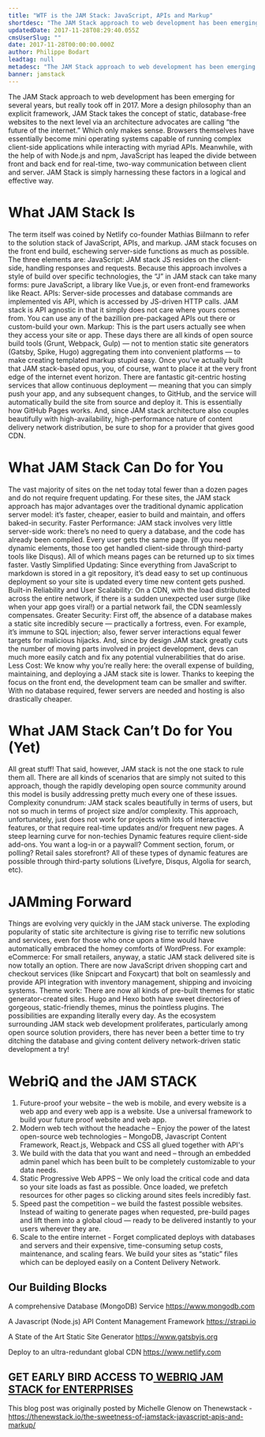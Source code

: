 ```yaml
---
title: "WTF is the JAM Stack: JavaScript, APIs and Markup"
shortdesc: "The JAM Stack approach to web development has been emerging for several years, but really took off in 2017. More a design philosophy than an explicit framework, JAM Stack takes the concept of static, database-free websites to the next level via an architecture advocates are calling “the future of the internet.”"
updatedDate: 2017-11-28T08:29:40.055Z
cmsUserSlug: ""
date: 2017-11-28T00:00:00.000Z
author: Philippe Bodart
leadtag: null
metadesc: "The JAM Stack approach to web development has been emerging for several years, but really took off in 2017. More a design philosophy than an explicit framework, JAM Stack takes the concept of static, database-free websites to the next level via an architecture advocates are calling “the future of the internet.”"
banner: jamstack
---
```


The JAM Stack approach to web development has been emerging for several years, but really took off in 2017. More a design philosophy than an explicit framework, JAM Stack takes the concept of static, database-free websites to the next level via an architecture advocates are calling “the future of the internet.”
Which only makes sense. Browsers themselves have essentially become mini operating systems capable of running complex client-side applications while interacting with myriad APIs. Meanwhile, with the help of with Node.js and npm, JavaScript has leaped the divide between front and back end for real-time, two-way communication between client and server. JAM Stack is simply harnessing these factors in a logical and effective way.

# What JAM Stack Is
The term itself was coined by Netlify co-founder Mathias Biilmann to refer to the solution stack of JavaScript, APIs, and markup. JAM stack focuses on the front end build, eschewing server-side functions as much as possible. The three elements are:
JavaScript: JAM stack JS resides on the client-side, handling responses and requests. Because this approach involves a style of build over specific technologies, the “J” in JAM stack can take many forms: pure JavaScript, a library like Vue.js, or even front-end frameworks like React.
APIs: Server-side processes and database commands are implemented vis API, which is accessed by JS-driven HTTP calls. JAM stack is API agnostic in that it simply does not care where yours comes from. You can use any of the bazillion pre-packaged APIs out there or custom-build your own.
Markup: This is the part users actually see when they access your site or app. These days there are all kinds of open source build tools (Grunt, Webpack, Gulp) — not to mention static site generators (Gatsby, Spike, Hugo) aggregating them into convenient platforms — to make creating templated markup stupid easy.
Once you’ve actually built that JAM stack-based opus, you, of course, want to place it at the very front edge of the internet event horizon. There are fantastic git-centric hosting services that allow continuous deployment — meaning that you can simply push your app, and any subsequent changes, to GitHub, and the service will automatically build the site from source and deploy it. This is essentially how GitHub Pages works. And, since JAM stack architecture also couples beautifully with high-availability, high-performance nature of content delivery network distribution, be sure to shop for a provider that gives good CDN.

# What JAM Stack Can Do for You
The vast majority of sites on the net today total fewer than a dozen pages and do not require frequent updating. For these sites, the JAM stack approach has major advantages over the traditional dynamic application server model: it’s faster, cheaper, easier to build and maintain, and offers baked-in security.
Faster Performance: JAM stack involves very little server-side work: there’s no need to query a database, and the code has already been compiled. Every user gets the same page. (If you need dynamic elements, those too get handled client-side through third-party tools like Disqus). All of which means pages can be returned up to six times faster.
Vastly Simplified Updating: Since everything from JavaScript to markdown is stored in a git repository, it’s dead easy to set up continuous deployment so your site is updated every time new content gets pushed.
Built-in Reliability and User Scalability: On a CDN, with the load distributed across the entire network, if there is a sudden unexpected user surge (like when your app goes viral!) or a partial network fail, the CDN seamlessly compensates.
Greater Security: First off, the absence of a database makes a static site incredibly secure — practically a fortress, even. For example, it’s immune to SQL injection; also, fewer server interactions equal fewer targets for malicious hijacks. And, since by design JAM stack greatly cuts the number of moving parts involved in project development, devs can much more easily catch and fix any potential vulnerabilities that do arise.
Less Cost: We know why you’re really here: the overall expense of building, maintaining, and deploying a JAM stack site is lower. Thanks to keeping the focus on the front end, the development team can be smaller and swifter. With no database required, fewer servers are needed and hosting is also drastically cheaper.

# What JAM Stack Can’t Do for You (Yet)
All great stuff! That said, however, JAM stack is not the one stack to rule them all. There are all kinds of scenarios that are simply not suited to this approach, though the rapidly developing open source community around this model is busily addressing pretty much every one of these issues.
Complexity conundrum: JAM stack scales beautifully in terms of users, but not so much in terms of project size and/or complexity. This approach, unfortunately, just does not work for projects with lots of interactive features, or that require real-time updates and/or frequent new pages.
A steep learning curve for non-techies
Dynamic features require client-side add-ons. You want a log-in or a paywall? Comment section, forum, or polling? Retail sales storefront? All of these types of dynamic features are possible through third-party solutions (Livefyre, Disqus, Algolia for search, etc). 

# JAMming Forward
Things are evolving very quickly in the JAM stack universe. The exploding popularity of static site architecture is giving rise to terrific new solutions and services, even for those who once upon a time would have automatically embraced the homey comforts of WordPress. For example:
eCommerce: For small retailers, anyway, a static JAM stack delivered site is now totally an option. There are now JavaScript driven shopping cart and checkout services (like Snipcart and Foxycart) that bolt on seamlessly and provide API integration with inventory management, shipping and invoicing systems.
Theme work: There are now all kinds of pre-built themes for static generator-created sites. Hugo and Hexo both have sweet directories of gorgeous, static-friendly themes, minus the pointless plugins.
The possibilities are expanding literally every day. As the ecosystem surrounding JAM stack web development proliferates, particularly among open source solution providers, there has never been a better time to try ditching the database and giving content delivery network-driven static development a try!

# WebriQ and the JAM STACK
1. Future-proof your website – the web is mobile, and every website is a web app and every web app is a website. Use a universal framework to build your future proof website and web app.
2. Modern web tech without the headache – Enjoy the power of the latest open-source web technologies – MongoDB, Javascript Content Framework, React.js, Webpack and CSS all glued together with API's
3. We build with the data that you want and need  – through an embedded admin panel which has been built to be completely customizable to your data needs. 
4. Static Progressive Web APPS – We only load the critical code and data so your site loads as fast as possible. Once loaded, we prefetch resources for other pages so clicking around sites feels incredibly fast.
5. Speed past the competition – we build the fastest possible websites. Instead of waiting to generate pages when requested, pre-build pages and lift them into a global cloud — ready to be delivered instantly to your users wherever they are.
6. Scale to the entire internet - Forget complicated deploys with databases and servers and their expensive, time-consuming setup costs, maintenance, and scaling fears. We build your sites as “static” files which can be deployed easily on a Content Delivery Network. 

## Our Building Blocks

A comprehensive Database (MongoDB) Service
https://www.mongodb.com

A Javascript (Node.js) API Content Management Framework
https://strapi.io

A State of the Art Static Site Generator
https://www.gatsbyjs.org

Deploy to an ultra-redundant global CDN
https://www.netlify.com

## GET EARLY BIRD ACCESS TO[ WEBRIQ JAM STACK for ENTERPRISES](http://madmarketing.webriq.services/f/3) 

This blog post was originally posted by Michelle Glenow on Thenewstack - https://thenewstack.io/the-sweetness-of-jamstack-javascript-apis-and-markup/
